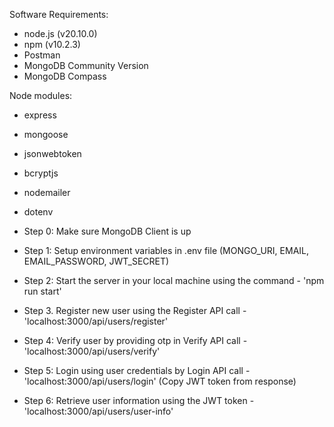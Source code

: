 Software Requirements:
- node.js (v20.10.0)
- npm (v10.2.3)
- Postman
- MongoDB Community Version
- MongoDB Compass

Node modules:
- express
- mongoose
- jsonwebtoken
- bcryptjs
- nodemailer
- dotenv
  
- Step 0: Make sure MongoDB Client is up
- Step 1: Setup environment variables in .env file (MONGO_URI, EMAIL, EMAIL_PASSWORD, JWT_SECRET)
- Step 2: Start the server in your local machine using the command - 'npm run start'
- Step 3. Register new user using the Register API call - 'localhost:3000/api/users/register'
- Step 4: Verify user by providing otp in Verify API call - 'localhost:3000/api/users/verify'
- Step 5: Login using user credentials by Login API call - 'localhost:3000/api/users/login' (Copy JWT token from response)
- Step 6: Retrieve user information using the JWT token - 'localhost:3000/api/users/user-info'
